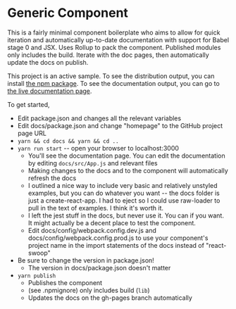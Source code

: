 # Generic Component

This is a fairly minimal component boilerplate who aims to allow for quick iteration and automatically up-to-date documentation with support for Babel stage 0 and JSX. Uses Rollup to pack the component. Published modules only includes the build. Iterate with the doc pages, then automatically update the docs on publish.

This project is an active sample. To see the distribution output, you can install [the npm package](https://www.npmjs.com/package/@rivertam/generic-component). To see the documentation output, you can go to [the live documentation page](https://rivertam.github.io/generic-component).

To get started,

- Edit package.json and changes all the relevant variables
- Edit docs/package.json and change "homepage" to the GitHub project page URL
- `yarn && cd docs && yarn && cd ..`
- `yarn run start` -- open your browser to localhost:3000
  - You'll see the documentation page. You can edit the documentation by editing `docs/src/App.js` and relevant files
  - Making changes to the docs and to the component will automatically refresh the docs
  - I outlined a nice way to include very basic and relatively unstyled examples, but you can do whatever you want -- the docs folder is just a create-react-app. I had to eject so I could use raw-loader to pull in the text of examples. I think it's worth it.
  - I left the jest stuff in the docs, but never use it. You can if you want. It might actually be a decent place to test the component.
  - Edit docs/config/webpack.config.dev.js and docs/config/webpack.config.prod.js to use your component's project name in the import statements of the docs instead of "react-swoop"
- Be sure to change the version in package.json!
  - The version in docs/package.json doesn't matter
- `yarn publish`
  - Publishes the component
  - (see .npmignore) only includes build (`lib`)
  - Updates the docs on the gh-pages branch automatically
